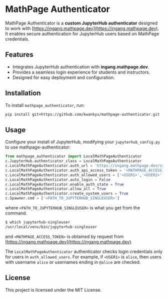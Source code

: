 # MathPage Authenticator

MathPage Authenticator is a **custom JupyterHub authenticator** designed to
work with [https://ingang.mathpage.dev](https://ingang.mathpage.dev). It enables secure
authentication for JupyterHub users based on MathPage credentials.

## Features

- Integrates JupyterHub authentication with **ingang.mathpage.dev**.
- Provides a seamless login experience for students and instructors.
- Designed for easy deployment and configuration.

## Installation

To install `mathpage_authenticator`, run:

```sh
pip install git+https://github.com/kwankyu/mathpage-authenticator.git
```

## Usage

Configure your install of JupyterHub, modifying your `jupyterhub_config.py` to
use mathpage-authenticator:

```python
from mathpage_authenticator import LocalMathPageAuthenticator
c.JupyterHub.authenticator_class = LocalMathPageAuthenticator
c.LocalMathPageAuthenticator.auth_url = 'https://ingang.mathpage.dev/system/api/user/check'
c.LocalMathPageAuthenticator.auth_api_access_token = '<MATHPAGE_ACCESS_TOKEN>'
c.LocalMathPageAuthenticator.auth_allowed_users = ['<USER1>','<USER2>',...]
c.LocalMathPageAuthenticator.auto_login = False
c.LocalMathPageAuthenticator.enable_auth_state = True
c.LocalMathPageAuthenticator.allow_all = True
c.LocalMathPageAuthenticator.create_system_users = True
c.Spawner.cmd = ['<PATH_TO_JUPYTERHUB_SINGLEUSER>']
```

where `<PATH_TO_JUPYTERHUB_SINGLEUSER>` is what you get from the command.

```bash
$ which jupyterhub-singleuser
/usr/local/venv/bin/jupyterhub-singleuser
```

and `<MATHPAGE_ACCESS_TOKEN>` is obtained by request from
[https://ingang.mathpage.dev](https://ingang.mathpage.dev).

The `LocalMathPageAuthenticator` authenticator checks login credentials only
for users in `auth_allowed_users`. For example, if `<USER1>` is `alice`, then
users with username `alice` or usernames ending in `@alice` are checked.

## License

This project is licensed under the MIT License.
